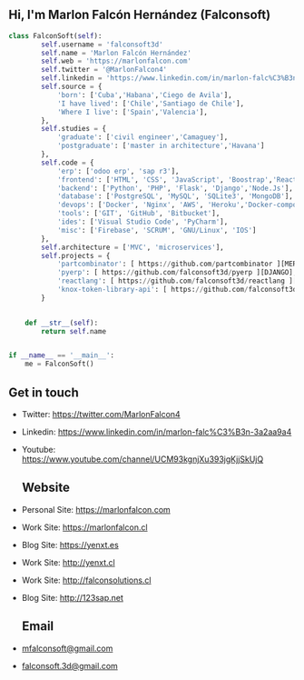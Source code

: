<!--### Hi there 👋

<!--
**chudacontreras/chudacontreras** is a ✨ _special_ ✨ repository because its `README.md` (this file) appears on your GitHub profile.

Here are some ideas to get you started:

- 🔭 I’m currently working on ...
- 🌱 I’m currently learning ...
- 👯 I’m looking to collaborate on ...
- 🤔 I’m looking for help with ...
- 💬 Ask me about ...
- 📫 How to reach me: ...
- 😄 Pronouns: ...
- ⚡ Fun fact: ...
-->
## Hi, I'm Marlon Falcón Hernández (Falconsoft)

```python
class FalconSoft(self):
        self.username = 'falconsoft3d'
        self.name = 'Marlon Falcón Hernández'
        self.web = 'https://marlonfalcon.com'
        self.twitter = '@MarlonFalcon4'
        self.linkedin = 'https://www.linkedin.com/in/marlon-falc%C3%B3n-3a2aa9a4/'
        self.source = {
            'born': ['Cuba','Habana','Ciego de Avila'],
            'I have lived': ['Chile','Santiago de Chile'],
            'Where I live': ['Spain','Valencia'],
        },
        self.studies = {
            'graduate': ['civil engineer','Camaguey'],
            'postgraduate': ['master in architecture','Havana']
        },
        self.code = {
            'erp': ['odoo erp', 'sap r3'],
            'frontend': ['HTML', 'CSS', 'JavaScript', 'Boostrap','React','Redux'],
            'backend': ['Python', 'PHP', 'Flask', 'Django','Node.Js'],
            'database': ['PostgreSQL', 'MySQL', 'SQLite3', 'MongoDB'],
            'devops': ['Docker', 'Nginx', 'AWS', 'Heroku','Docker-compose'],
            'tools': ['GIT', 'GitHub', 'Bitbucket'],
            'ides': ['Visual Studio Code', 'PyCharm'],
            'misc': ['Firebase', 'SCRUM', 'GNU/Linux', 'IOS']
        },
        self.architecture = ['MVC', 'microservices'],
        self.projects = {
            'partcombinator': [ https://github.com/partcombinator ][MERN],
            'pyerp': [ https://github.com/falconsoft3d/pyerp ][DJANGO],
            'reactlang': [ https://github.com/falconsoft3d/reactlang ][PWA],
            'knox-token-library-api': [ https://github.com/falconsoft3d/knox-token-library-api ][API, DOCKER, NODE, EXPRESS]
        }
        

    def __str__(self):
        return self.name


if __name__ == '__main__':
    me = FalconSoft()


```

  ## Get in touch

- Twitter:       https://twitter.com/MarlonFalcon4
- Linkedin:      https://www.linkedin.com/in/marlon-falc%C3%B3n-3a2aa9a4
- Youtube:       https://www.youtube.com/channel/UCM93kgnjXu393jgKjjSkUjQ

  ## Website
- Personal Site: https://marlonfalcon.com
- Work Site: https://marlonfalcon.cl
- Blog Site: https://yenxt.es
- Work Site: http://yenxt.cl
- Work Site: http://falconsolutions.cl
- Blog Site: http://123sap.net


  ## Email

- mfalconsoft@gmail.com
- falconsoft.3d@gmail.com
